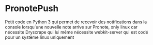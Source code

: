 # PronotePush
Petit code en Python 3 qui permet de recevoir des notifications dans la console lorsqu'une nouvelle note arrive sur Pronote, only linux car nécessite Dryscrape qui lui même nécessite webkit-server qui est codé pour un système linux uniquement
